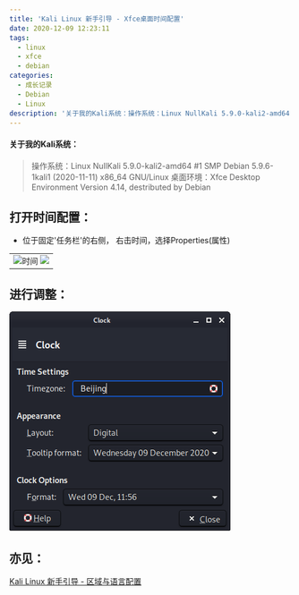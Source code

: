 ```yaml
---
title: 'Kali Linux 新手引导 - Xfce桌面时间配置'
date: 2020-12-09 12:23:11
tags:
  - linux
  - xfce
  - debian
categories:
  - 成长记录
  - Debian
  - Linux
description: '关于我的Kali系统：操作系统：Linux NullKali 5.9.0-kali2-amd64 #1 SMP Debian 5.9.6-1kali1 (2020-11-11) x86_64 GNU/Linux桌面环境：Xfce Desktop Environment Version 4.14, destributed by Debian打开时间配置：位于固定’任务栏’的右侧， 右击时间，选择Properties(属性)进行调整：亦见：Kali Linux 新手引导 '
---
```


#### 关于我的Kali系统：

> 操作系统：Linux NullKali 5.9.0-kali2-amd64 #1 SMP Debian 5.9.6-1kali1 (2020-11-11) x86_64 GNU/Linux
> 桌面环境：Xfce Desktop Environment Version 4.14, destributed by Debian

## 打开时间配置：

- 位于固定'任务栏'的右侧， 右击时间，选择Properties(属性)

<table>
<tr>
<td>
<img src="https://img-blog.csdnimg.cn/20201209115256539.png" title="时间"/>
<img src="https://img-blog.csdnimg.cn/2020120911532581.png"/>
</td>
</tr>
</table>


## 进行调整：

![界面](images/20201209115711659.png)

## 亦见：

[Kali Linux 新手引导 - 区域与语言配置](https://blog.csdn.net/m0_46555380/article/details/110821855)
